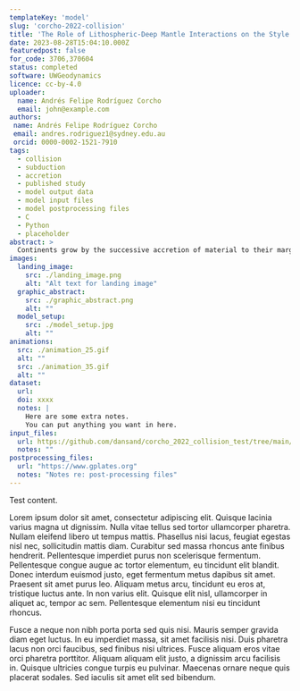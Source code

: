 ```yaml
---
templateKey: 'model'
slug: 'corcho-2022-collision'
title: 'The Role of Lithospheric-Deep Mantle Interactions on the Style and Stress Evolution of Arc-Continent Collision'
date: 2023-08-28T15:04:10.000Z
featuredpost: false
for_code: 3706,370604
status: completed
software: UWGeodynamics
licence: cc-by-4.0
uploader:
  name: Andrés Felipe Rodríguez Corcho
  email: john@example.com
authors:
 name: Andrés Felipe Rodríguez Corcho
 email: andres.rodriguez1@sydney.edu.au
 orcid: 0000-0002-1521-7910
tags:
  - collision
  - subduction
  - accretion
  - published study
  - model output data
  - model input files
  - model postprocessing files
  - C
  - Python
  - placeholder
abstract: >
  Continents grow by the successive accretion of material to their margins, mostly collision and accretion of intra-oceanic magmatic arcs. We investigate the effect of arc buoyancy and viscosity on the mode of collision, and the effects on the margin using a computer modeling approach. Our simulations show that upon collision, it is a small differential in density (3%) between the colliding arc and the continental margin that dictates whether subduction continues or stops after collision. In addition, our models show that arc buoyancy and viscosity drive lithospheric extension in the continental plate. Also, as the subducting slab reaches a mantle discontinuity at 660 km depth, it folds and causes strain and stress fluctuations on the margin.
images:
  landing_image:
    src: ./landing_image.png
    alt: "Alt text for landing image"
  graphic_abstract:
    src: ./graphic_abstract.png
    alt: ""
  model_setup:
    src: ./model_setup.jpg	
    alt: ""
animations:
  src: ./animation_25.gif
  alt: ""
  src: ./animation_35.gif
  alt: ""
dataset:
  url:
  doi: xxxx
  notes: |
    Here are some extra notes.
    You can put anything you want in here.
input_files:
  url: https://github.com/dansand/corcho_2022_collision_test/tree/main/model_reproduction_files
  notes: ""
postprocessing_files:
  url: "https://www.gplates.org"
  notes: "Notes re: post-processing files"
---
```

Test content.

Lorem ipsum dolor sit amet, consectetur adipiscing elit. Quisque lacinia varius magna ut dignissim. Nulla vitae tellus sed tortor ullamcorper pharetra. Nullam eleifend libero ut tempus mattis. Phasellus nisi lacus, feugiat egestas nisl nec, sollicitudin mattis diam. Curabitur sed massa rhoncus ante finibus hendrerit. Pellentesque imperdiet purus non scelerisque fermentum. Pellentesque congue augue ac tortor elementum, eu tincidunt elit blandit. Donec interdum euismod justo, eget fermentum metus dapibus sit amet. Praesent sit amet purus leo. Aliquam metus arcu, tincidunt eu eros at, tristique luctus ante. In non varius elit. Quisque elit nisl, ullamcorper in aliquet ac, tempor ac sem. Pellentesque elementum nisi eu tincidunt rhoncus.

Fusce a neque non nibh porta porta sed quis nisi. Mauris semper gravida diam eget luctus. In eu imperdiet massa, sit amet facilisis nisi. Duis pharetra lacus non orci faucibus, sed finibus nisi ultrices. Fusce aliquam eros vitae orci pharetra porttitor. Aliquam aliquam elit justo, a dignissim arcu facilisis in. Quisque ultricies congue turpis eu pulvinar. Maecenas ornare neque quis placerat sodales. Sed iaculis sit amet elit sed bibendum.
